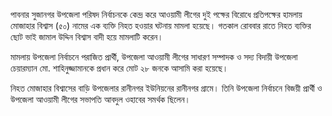 পাবনার সুজানগর উপজেলা পরিষদ নির্বাচনকে কেন্দ্র করে আওয়ামী লীগের দুই পক্ষের বিরোধে প্রতিপক্ষের হামলায় মোজাহার বিশ্বাস (৫০) নামের এক ব্যক্তি নিহত হওয়ার ঘটনায় মামলা হয়েছে। গতকাল রোববার রাতে নিহত ব্যক্তির ছোট ভাই জামাল উদ্দিন বিশ্বাস বাদী হয়ে মামলাটি করেন।

মামলায় উপজেলা নির্বাচনে পরাজিত প্রার্থী, উপজেলা আওয়ামী লীগের সাধারণ সম্পাদক ও সদ্য বিদায়ী উপজেলা চেয়ারম্যান মো. শাহিনুজ্জামানকে প্রধান করে মোট ২৮ জনকে আসামি করা হয়েছে।

নিহত মোজাহার বিশ্বাসের বাড়ি উপজেলার রানীনগর ইউনিয়নের রানীনগর গ্রামে। তিনি উপজেলা নির্বাচনে বিজয়ী প্রার্থী ও উপজেলা আওয়ামী লীগের সভাপতি আবদুল ওহাবের সমর্থক ছিলেন।
